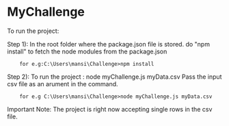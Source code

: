 # MyChallenge

To run the project:

Step 1): In the root folder where the package.json file is stored.
        do "npm install" to fetch the node modules from the package.json
        
        for e.g:C:\Users\mansi\Challenge>npm install
        
Step 2): To run the project :
        node myChallenge.js myData.csv
        Pass the input csv file as an arument in the command.
        
        for e.g C:\Users\mansi\Challenge>node myChallenge.js myData.csv
       
Important Note: The project is right now accepting single rows in the csv file.

